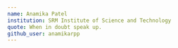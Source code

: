 ```yaml
---
name: Anamika Patel
institution: SRM Institute of Science and Technology
quote: When in doubt speak up.
github_user: anamikarpp
---
```

